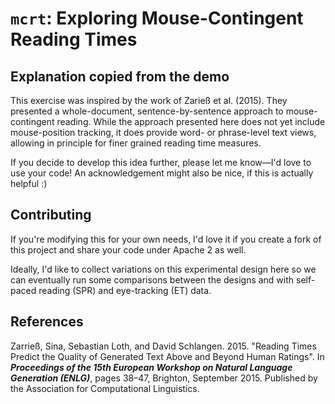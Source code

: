 `mcrt`: Exploring Mouse-Contingent Reading Times
================================================

Explanation copied from the demo
--------------------------------
This exercise was inspired by the work of Zarieß et al. (2015). They presented a whole-document, sentence-by-sentence approach to mouse-contingent reading. While the approach presented here does not yet include mouse-position tracking, it does provide word- or phrase-level text views, allowing in principle for finer grained reading time measures.

If you decide to develop this idea further, please let me know—I'd love to use your code! An acknowledgement might also be nice, if this is actually helpful :)

Contributing
------------

If you're modifying this for your own needs, I'd love it if you create a fork of this project and share your code under Apache 2 as well.

Ideally, I'd like to collect variations on this experimental design here so we can eventually run some comparisons between the designs and with self-paced reading (SPR) and eye-tracking (ET) data.

References
----------

Zarrieß, Sina, Sebastian Loth, and David Schlangen. 2015. 
"Reading Times Predict the Quality of Generated Text Above and Beyond Human Ratings". 
In ***Proceedings of the 15th European Workshop on Natural Language Generation (ENLG)***, pages 38–47, Brighton, September 2015. 
Published by the Association for Computational Linguistics.
